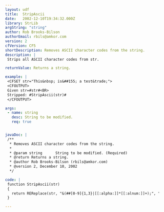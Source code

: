 ```yaml
---
layout: udf
title:  StripAscii
date:   2002-12-10T19:34:32.000Z
library: StrLib
argString: "string"
author: Rob Brooks-Bilson
authorEmail: rbils@amkor.com
version: 2
cfVersion: CF5
shortDescription: Removes ASCII character codes from the string.
description: |
 Strips all ASCII character codes from str.

returnValue: Returns a string.

example: |
 <CFSET str="This&nbsp; is&##155; a test&trade;">
 <CFOUTPUT>
 Given str=#str#<BR>
 Stripped: #StripAscii(str)#
 </CFOUTPUT>

args:
 - name: string
   desc: String to be modified.
   req: true


javaDoc: |
 /**
  * Removes ASCII character codes from the string.
  * 
  * @param string      String to be modified. (Required)
  * @return Returns a string. 
  * @author Rob Brooks-Bilson (rbils@amkor.com) 
  * @version 2, December 10, 2002 
  */

code: |
 function StripAscii(str)
 {
   return REReplace(str, "&(##[0-9]{1,3}|[[:alpha:]]*[[:alnum:]]+);", "", "ALL");
 }

---
```


